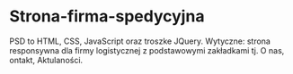 # Strona-firma-spedycyjna
PSD to HTML, CSS, JavaScript oraz troszke JQuery. Wytyczne: strona responsywna dla firmy logistycznej z podstawowymi zakładkami tj. O nas, ontakt, Aktulaności.
